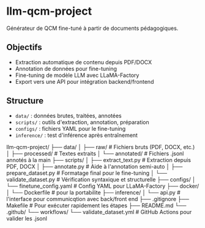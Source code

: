 # llm-qcm-project

Générateur de QCM fine-tuné à partir de documents pédagogiques.

## Objectifs
- Extraction automatique de contenu depuis PDF/DOCX
- Annotation de données pour fine-tuning
- Fine-tuning de modèle LLM avec LLaMA-Factory
- Export vers une API pour intégration backend/frontend

## Structure
- `data/` : données brutes, traitées, annotées
- `scripts/` : outils d'extraction, annotation, préparation
- `configs/` : fichiers YAML pour le fine-tuning
- `inference/` : test d'inférence après entraînement


llm-qcm-project/
├── data/
│   ├── raw/                  # Fichiers bruts (PDF, DOCX, etc.)
│   ├── processed/            # Textes extraits
│   └── annotated/            # Fichiers .jsonl annotés à la main
├── scripts/
│   ├── extract_text.py       # Extraction depuis PDF, DOCX
│   ├── annotate.py           # Aide à l'annotation semi-auto
│   ├── prepare_dataset.py    # Formatage final pour le fine-tuning
│   └── validate_dataset.py   # Vérification syntaxique et structurelle
├── configs/
│   └── finetune_config.yaml  # Config YAML pour LLaMA-Factory
├── docker/
│   └── Dockerfile            # pour la portabilite
├── inference/
│   └── api.py                # l'interface pour communicqtion avec back/front end
├── .gitignore
├── Makefile                  # Pour exécuter rapidement les étapes
├── README.md
└── .github/
    └── workflows/
        └── validate_dataset.yml  # GitHub Actions pour valider les .jsonl


